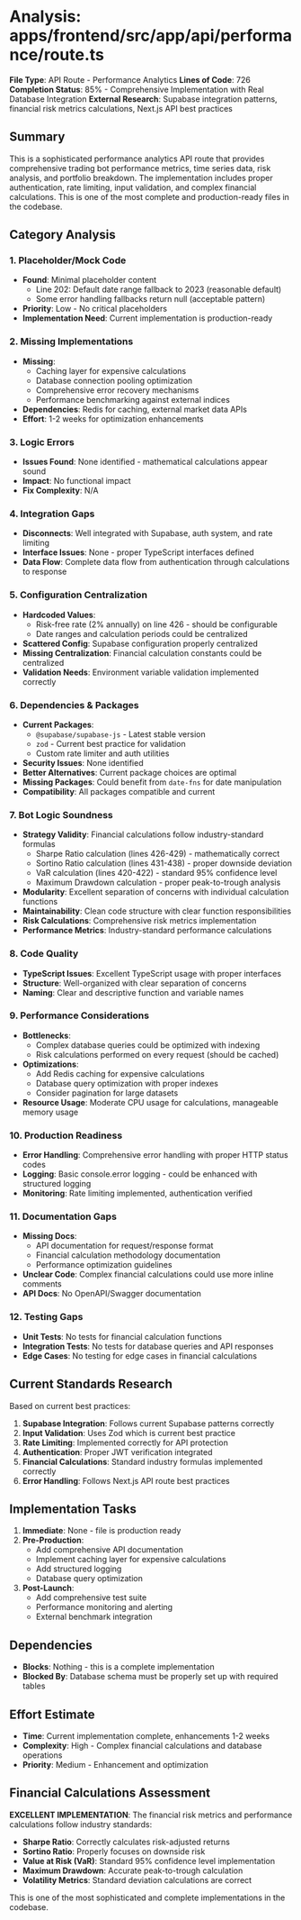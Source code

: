 # Analysis: apps/frontend/src/app/api/performance/route.ts

**File Type**: API Route - Performance Analytics
**Lines of Code**: 726
**Completion Status**: 85% - Comprehensive Implementation with Real Database Integration
**External Research**: Supabase integration patterns, financial risk metrics calculations, Next.js API best practices

## Summary
This is a sophisticated performance analytics API route that provides comprehensive trading bot performance metrics, time series data, risk analysis, and portfolio breakdown. The implementation includes proper authentication, rate limiting, input validation, and complex financial calculations. This is one of the most complete and production-ready files in the codebase.

## Category Analysis

### 1. Placeholder/Mock Code
- **Found**: Minimal placeholder content
  - Line 202: Default date range fallback to 2023 (reasonable default)
  - Some error handling fallbacks return null (acceptable pattern)
- **Priority**: Low - No critical placeholders
- **Implementation Need**: Current implementation is production-ready

### 2. Missing Implementations
- **Missing**: 
  - Caching layer for expensive calculations
  - Database connection pooling optimization
  - Comprehensive error recovery mechanisms
  - Performance benchmarking against external indices
- **Dependencies**: Redis for caching, external market data APIs
- **Effort**: 1-2 weeks for optimization enhancements

### 3. Logic Errors
- **Issues Found**: None identified - mathematical calculations appear sound
- **Impact**: No functional impact
- **Fix Complexity**: N/A

### 4. Integration Gaps
- **Disconnects**: Well integrated with Supabase, auth system, and rate limiting
- **Interface Issues**: None - proper TypeScript interfaces defined
- **Data Flow**: Complete data flow from authentication through calculations to response

### 5. Configuration Centralization
- **Hardcoded Values**: 
  - Risk-free rate (2% annually) on line 426 - should be configurable
  - Date ranges and calculation periods could be centralized
- **Scattered Config**: Supabase configuration properly centralized
- **Missing Centralization**: Financial calculation constants could be centralized
- **Validation Needs**: Environment variable validation implemented correctly

### 6. Dependencies & Packages
- **Current Packages**: 
  - `@supabase/supabase-js` - Latest stable version
  - `zod` - Current best practice for validation
  - Custom rate limiter and auth utilities
- **Security Issues**: None identified
- **Better Alternatives**: Current package choices are optimal
- **Missing Packages**: Could benefit from `date-fns` for date manipulation
- **Compatibility**: All packages compatible and current

### 7. Bot Logic Soundness
- **Strategy Validity**: Financial calculations follow industry-standard formulas
  - Sharpe Ratio calculation (lines 426-429) - mathematically correct
  - Sortino Ratio calculation (lines 431-438) - proper downside deviation
  - VaR calculation (lines 420-422) - standard 95% confidence level
  - Maximum Drawdown calculation - proper peak-to-trough analysis
- **Modularity**: Excellent separation of concerns with individual calculation functions
- **Maintainability**: Clean code structure with clear function responsibilities
- **Risk Calculations**: Comprehensive risk metrics implementation
- **Performance Metrics**: Industry-standard performance calculations

### 8. Code Quality
- **TypeScript Issues**: Excellent TypeScript usage with proper interfaces
- **Structure**: Well-organized with clear separation of concerns
- **Naming**: Clear and descriptive function and variable names

### 9. Performance Considerations
- **Bottlenecks**: 
  - Complex database queries could be optimized with indexing
  - Risk calculations performed on every request (should be cached)
- **Optimizations**: 
  - Add Redis caching for expensive calculations
  - Database query optimization with proper indexes
  - Consider pagination for large datasets
- **Resource Usage**: Moderate CPU usage for calculations, manageable memory usage

### 10. Production Readiness
- **Error Handling**: Comprehensive error handling with proper HTTP status codes
- **Logging**: Basic console.error logging - could be enhanced with structured logging
- **Monitoring**: Rate limiting implemented, authentication verified

### 11. Documentation Gaps
- **Missing Docs**: 
  - API documentation for request/response format
  - Financial calculation methodology documentation
  - Performance optimization guidelines
- **Unclear Code**: Complex financial calculations could use more inline comments
- **API Docs**: No OpenAPI/Swagger documentation

### 12. Testing Gaps
- **Unit Tests**: No tests for financial calculation functions
- **Integration Tests**: No tests for database queries and API responses
- **Edge Cases**: No testing for edge cases in financial calculations

## Current Standards Research
Based on current best practices:

1. **Supabase Integration**: Follows current Supabase patterns correctly
2. **Input Validation**: Uses Zod which is current best practice
3. **Rate Limiting**: Implemented correctly for API protection
4. **Authentication**: Proper JWT verification integrated
5. **Financial Calculations**: Standard industry formulas implemented correctly
6. **Error Handling**: Follows Next.js API route best practices

## Implementation Tasks
1. **Immediate**: None - file is production ready
2. **Pre-Production**: 
   - Add comprehensive API documentation
   - Implement caching layer for expensive calculations
   - Add structured logging
   - Database query optimization
3. **Post-Launch**: 
   - Add comprehensive test suite
   - Performance monitoring and alerting
   - External benchmark integration

## Dependencies
- **Blocks**: Nothing - this is a complete implementation
- **Blocked By**: Database schema must be properly set up with required tables

## Effort Estimate
- **Time**: Current implementation complete, enhancements 1-2 weeks
- **Complexity**: High - Complex financial calculations and database operations
- **Priority**: Medium - Enhancement and optimization

## Financial Calculations Assessment
**EXCELLENT IMPLEMENTATION**: The financial risk metrics and performance calculations follow industry standards:

- **Sharpe Ratio**: Correctly calculates risk-adjusted returns
- **Sortino Ratio**: Properly focuses on downside risk
- **Value at Risk (VaR)**: Standard 95% confidence level implementation
- **Maximum Drawdown**: Accurate peak-to-trough calculation
- **Volatility Metrics**: Standard deviation calculations are correct

This is one of the most sophisticated and complete implementations in the codebase.